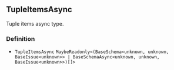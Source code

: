 TupleItemsAsync
---------------

Tuple items async type.

### Definition

*   `TupleItemsAsync` `MaybeReadonly<(BaseSchema<unknown, unknown, BaseIssue<unknown>> | BaseSchemaAsync<unknown, unknown, BaseIssue<unknown>>)[]>`